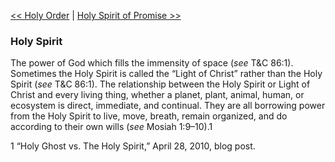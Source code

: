 [<< Holy Order](Holy%20Order)  |  [Holy Spirit of Promise >>](Holy%20Spirit%20of%20Promise)

### Holy Spirit
The power of God which fills the immensity of space (*see* T&C 86:1). Sometimes the Holy Spirit is called the “Light of Christ” rather than the Holy Spirit (*see* T&C 86:1). The relationship between the Holy Spirit or Light of Christ and every living thing, whether a planet, plant, animal, human, or ecosystem is direct, immediate, and continual. They are all borrowing power from the Holy Spirit to live, move, breath, remain organized, and do according to their own wills (*see* Mosiah 1:9–10).1



1 “Holy Ghost vs. The Holy Spirit,” April 28, 2010, blog post.